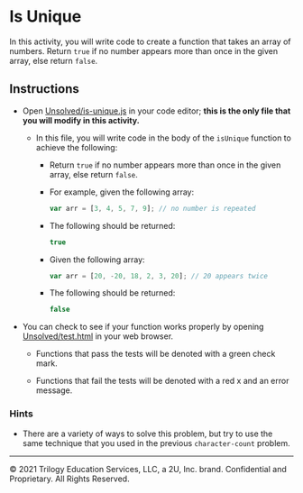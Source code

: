 # Is Unique

In this activity, you will write code to create a function that takes an array of numbers. Return `true` if no number appears more than once in the given array, else return `false`.

## Instructions

* Open [Unsolved/is-unique.js](Unsolved/is-unique.js) in your code editor; **this is the only file that you will modify in this activity.**

  * In this file, you will write code in the body of the `isUnique` function to achieve the following:

    * Return `true` if no number appears more than once in the given array, else return `false`.

    * For example, given the following array:

      ```js
      var arr = [3, 4, 5, 7, 9]; // no number is repeated
      ```

    * The following should be returned:

      ```js
      true
      ```

    * Given the following array:

      ```js
      var arr = [20, -20, 18, 2, 3, 20]; // 20 appears twice
      ```

    * The following should be returned:

      ```js
      false
      ```

* You can check to see if your function works properly by opening [Unsolved/test.html](Unsolved/test.html) in your web browser.

  * Functions that pass the tests will be denoted with a green check mark.

  * Functions that fail the tests will be denoted with a red x and an error message.

### Hints

* There are a variety of ways to solve this problem, but try to use the same technique that you used in the previous `character-count` problem.

- - -
© 2021 Trilogy Education Services, LLC, a 2U, Inc. brand. Confidential and Proprietary. All Rights Reserved.
